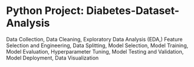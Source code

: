 # Python Project: Diabetes-Dataset-Analysis
Data Collection, Data Cleaning, Exploratory Data Analysis (EDA,) Feature Selection and Engineering, Data Splitting, Model Selection, Model Training, Model Evaluation, Hyperparameter Tuning, Model Testing and Validation, Model Deployment, Data Visualization
